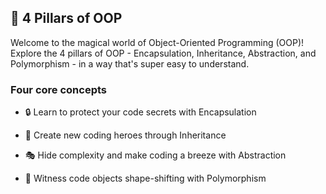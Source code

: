 ## 🌟 4 Pillars of OOP

Welcome to the magical world of Object-Oriented Programming (OOP)! Explore the 4 pillars of OOP - Encapsulation, Inheritance, Abstraction, and Polymorphism - in a way that's super easy to understand.

### Four core concepts

- 🔒 Learn to protect your code secrets with Encapsulation

- 🔗 Create new coding heroes through Inheritance

- 🎭 Hide complexity and make coding a breeze with Abstraction

- 🌟 Witness code objects shape-shifting with Polymorphism

